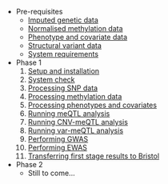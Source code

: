 - Pre-requisites
  - [Imputed genetic data]()
  - [Normalised methylation data]()
  - [Phenotype and covariate data]()
  - [Structural variant data]()
  - [System requirements]()
- Phase 1
  1. [Setup and installation]()
  2. [System check]()
  3. [Processing SNP data]()
  4. [Processing methylation data]()
  5. [Processing phenotypes and covariates]()
  6. [Running meQTL analysis]()
  7. [Running CNV-meQTL analysis]()
  8. [Running var-meQTL analysis]()
  9. [Performing GWAS]()
  10. [Performing EWAS]()
  11. [Transferring first stage results to Bristol]()
- Phase 2
  - Still to come...